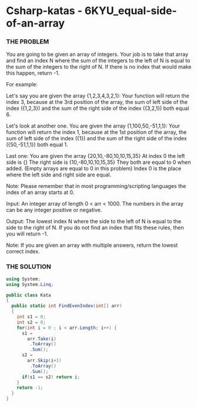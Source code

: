 # Csharp-katas - 6KYU_equal-side-of-an-array



### THE PROBLEM
You are going to be given an array of integers. Your job is to take that array and find an index N where the sum of the integers to the left of N is equal to the sum of the integers to the right of N. If there is no index that would make this happen, return -1.

For example:

Let's say you are given the array {1,2,3,4,3,2,1}:
Your function will return the index 3, because at the 3rd position of the array, the sum of left side of the index ({1,2,3}) and the sum of the right side of the index ({3,2,1}) both equal 6.

Let's look at another one.
You are given the array {1,100,50,-51,1,1}:
Your function will return the index 1, because at the 1st position of the array, the sum of left side of the index ({1}) and the sum of the right side of the index ({50,-51,1,1}) both equal 1.

Last one:
You are given the array {20,10,-80,10,10,15,35}
At index 0 the left side is {}
The right side is {10,-80,10,10,15,35}
They both are equal to 0 when added. (Empty arrays are equal to 0 in this problem)
Index 0 is the place where the left side and right side are equal.

Note: Please remember that in most programming/scripting languages the index of an array starts at 0.

Input:
An integer array of length 0 < arr < 1000. The numbers in the array can be any integer positive or negative.

Output:
The lowest index N where the side to the left of N is equal to the side to the right of N. If you do not find an index that fits these rules, then you will return -1.

Note:
If you are given an array with multiple answers, return the lowest correct index.

### THE SOLUTION

```c#
using System;
using System.Linq;

public class Kata
{
  public static int FindEvenIndex(int[] arr)
  {
    int s1 = 0;
    int s2 = 0;
    for(int i = 0 ; i < arr.Length; i++) {
      s1 =  
        arr.Take(i)
         .ToArray()
         .Sum();
      s2 =  
        arr.Skip(i+1)
         .ToArray()
         .Sum();
      if(s1 == s2) return i;
    }
    return -1;
  }
}
```




